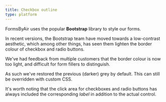 ```yaml
---
title: Checkbox outline
type: platform
---
```


FormsByAir uses the popular **Bootstrap** library to style our forms.

In recent versions, the Bootstrap team have moved towards a low-contrast aesthetic, which among other things, has seen them lighten the border colour of checkbox and radio buttons.

We've had feedback from multiple customers that the border colour is now too light, and difficult for form fillers to distinguish.

As such we've restored the previous (darker) grey by default. This can still be overridden with custom CSS.

It's worth noting that the click area for checkboxes and radio buttons has always included the corresponding *label* in addition to the actual control.